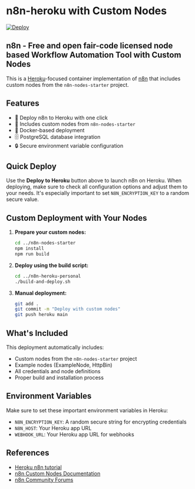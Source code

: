 # n8n-heroku with Custom Nodes

[![Deploy](https://www.herokucdn.com/deploy/button.svg)](https://dashboard.heroku.com/new?template=https://github.com/n8n-io/n8n-heroku/tree/main)

## n8n - Free and open fair-code licensed node based Workflow Automation Tool with Custom Nodes

This is a [Heroku](https://heroku.com/)-focused container implementation of [n8n](https://n8n.io/) that includes custom nodes from the `n8n-nodes-starter` project.

## Features

- 🚀 Deploy n8n to Heroku with one click
- 🔧 Includes custom nodes from `n8n-nodes-starter`
- 🐳 Docker-based deployment
- 🗄️ PostgreSQL database integration
- 🔒 Secure environment variable configuration

## Quick Deploy

Use the **Deploy to Heroku** button above to launch n8n on Heroku. When deploying, make sure to check all configuration options and adjust them to your needs. It's especially important to set `N8N_ENCRYPTION_KEY` to a random secure value.

## Custom Deployment with Your Nodes

1. **Prepare your custom nodes:**
   ```bash
   cd ../n8n-nodes-starter
   npm install
   npm run build
   ```

2. **Deploy using the build script:**
   ```bash
   cd ../n8n-heroku-personal
   ./build-and-deploy.sh
   ```

3. **Manual deployment:**
   ```bash
   git add .
   git commit -m "Deploy with custom nodes"
   git push heroku main
   ```

## What's Included

This deployment automatically includes:
- Custom nodes from the `n8n-nodes-starter` project
- Example nodes (ExampleNode, HttpBin)
- All credentials and node definitions
- Proper build and installation process

## Environment Variables

Make sure to set these important environment variables in Heroku:
- `N8N_ENCRYPTION_KEY`: A random secure string for encrypting credentials
- `N8N_HOST`: Your Heroku app URL
- `WEBHOOK_URL`: Your Heroku app URL for webhooks

## References

- [Heroku n8n tutorial](https://docs.n8n.io/hosting/server-setups/heroku/)
- [n8n Custom Nodes Documentation](https://docs.n8n.io/integrations/creating-nodes/)
- [n8n Community Forums](https://community.n8n.io/)
